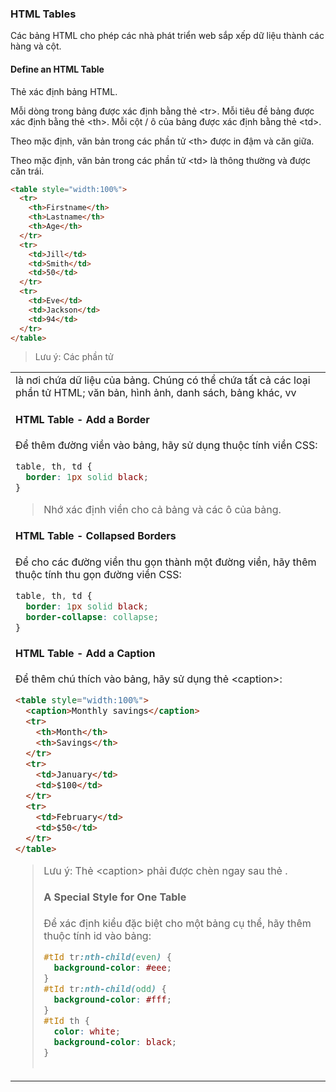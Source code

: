 ### HTML Tables


Các bảng HTML cho phép các nhà phát triển web sắp xếp dữ liệu thành các hàng và cột.


#### Define an HTML Table
Thẻ <table> xác định bảng HTML.

Mỗi dòng trong bảng được xác định bằng thẻ \<tr\>. Mỗi tiêu đề bảng được xác định bằng thẻ \<th\>. Mỗi cột / ô của bảng được xác định bằng thẻ \<td\>.

Theo mặc định, văn bản trong các phần tử \<th\> được in đậm và căn giữa.

Theo mặc định, văn bản trong các phần tử \<td\> là thông thường và được căn trái.

```html
<table style="width:100%">
  <tr>
    <th>Firstname</th>
    <th>Lastname</th>
    <th>Age</th>
  </tr>
  <tr>
    <td>Jill</td>
    <td>Smith</td>
    <td>50</td>
  </tr>
  <tr>
    <td>Eve</td>
    <td>Jackson</td>
    <td>94</td>
  </tr>
</table>
```

> Lưu ý: Các phần tử <td> là nơi chứa dữ liệu của bảng.
> Chúng có thể chứa tất cả các loại phần tử HTML; văn bản, hình ảnh, danh sách, bảng khác, vv

#### HTML Table - Add a Border
Để thêm đường viền vào bảng, hãy sử dụng thuộc tính viền CSS:

```css
table, th, td {
  border: 1px solid black;
}
```

> Nhớ xác định viền cho cả bảng và các ô của bảng.

#### HTML Table - Collapsed Borders

Để cho các đường viền thu gọn thành một đường viền, hãy thêm thuộc tính thu gọn đường viền CSS:

```css
table, th, td {
  border: 1px solid black;
  border-collapse: collapse;
}
```

#### HTML Table - Add a Caption

Để thêm chú thích vào bảng, hãy sử dụng thẻ \<caption\>:

```html
<table style="width:100%">
  <caption>Monthly savings</caption>
  <tr>
    <th>Month</th>
    <th>Savings</th>
  </tr>
  <tr>
    <td>January</td>
    <td>$100</td>
  </tr>
  <tr>
    <td>February</td>
    <td>$50</td>
  </tr>
</table>
```
> Lưu ý: Thẻ \<caption\> phải được chèn ngay sau thẻ <table>.

#### A Special Style for One Table

Để xác định kiểu đặc biệt cho một bảng cụ thể, hãy thêm thuộc tính id vào bảng:

```css
#tId tr:nth-child(even) {
  background-color: #eee;
}
#tId tr:nth-child(odd) {
  background-color: #fff;
}
#tId th {
  color: white;
  background-color: black;
}
```